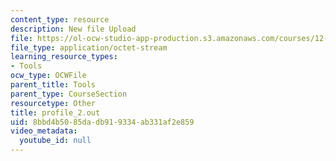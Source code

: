 ```yaml
---
content_type: resource
description: New file Upload
file: https://ol-ocw-studio-app-production.s3.amazonaws.com/courses/12-811-tropical-meteorology-spring-2011/8bbd4b5085dadb919334ab331af2e859_profile_2.out
file_type: application/octet-stream
learning_resource_types:
- Tools
ocw_type: OCWFile
parent_title: Tools
parent_type: CourseSection
resourcetype: Other
title: profile_2.out
uid: 8bbd4b50-85da-db91-9334-ab331af2e859
video_metadata:
  youtube_id: null
---
```

